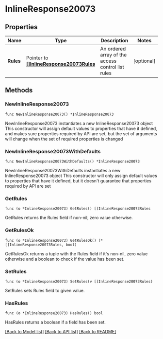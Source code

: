 # InlineResponse20073

## Properties

Name | Type | Description | Notes
------------ | ------------- | ------------- | -------------
**Rules** | Pointer to [**[]InlineResponse20073Rules**](InlineResponse20073Rules.md) | An ordered array of the access control list rules | [optional] 

## Methods

### NewInlineResponse20073

`func NewInlineResponse20073() *InlineResponse20073`

NewInlineResponse20073 instantiates a new InlineResponse20073 object
This constructor will assign default values to properties that have it defined,
and makes sure properties required by API are set, but the set of arguments
will change when the set of required properties is changed

### NewInlineResponse20073WithDefaults

`func NewInlineResponse20073WithDefaults() *InlineResponse20073`

NewInlineResponse20073WithDefaults instantiates a new InlineResponse20073 object
This constructor will only assign default values to properties that have it defined,
but it doesn't guarantee that properties required by API are set

### GetRules

`func (o *InlineResponse20073) GetRules() []InlineResponse20073Rules`

GetRules returns the Rules field if non-nil, zero value otherwise.

### GetRulesOk

`func (o *InlineResponse20073) GetRulesOk() (*[]InlineResponse20073Rules, bool)`

GetRulesOk returns a tuple with the Rules field if it's non-nil, zero value otherwise
and a boolean to check if the value has been set.

### SetRules

`func (o *InlineResponse20073) SetRules(v []InlineResponse20073Rules)`

SetRules sets Rules field to given value.

### HasRules

`func (o *InlineResponse20073) HasRules() bool`

HasRules returns a boolean if a field has been set.


[[Back to Model list]](../README.md#documentation-for-models) [[Back to API list]](../README.md#documentation-for-api-endpoints) [[Back to README]](../README.md)


